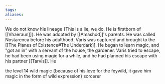 ```yaml
---
tags:
aliases:
---
```

We do not know his lineage {This is a lie, we do. He is firstborn of [[Vhaeraun]]}. He was adopted by [[Amashod]]'s parents. He was called Nostarenca before his adulthood. Varis was captured and brought to the [[The Planes of Existence#The Underdark]]. He began to learn magic, and "got an in" with a servant of the house, the gardener. Varis tried to escape, he had been using magic for a while, and he had planned his escape with his partner [[Tarvis]]. He 

the level 14 wild magic {because of his love for the feywild, it gave him magic in the form of wild expression} sorcerer
